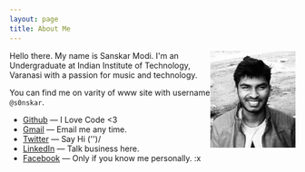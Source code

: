 ```yaml
---
layout: page
title: About Me
---
```


<img src="/assets/img/s0nskar.jpg" class="profile-picture" width="150" align="right">
Hello there. My name is Sanskar Modi. I'm an Undergraduate at Indian Institute of Technology, Varanasi with a passion for music and technology.

You can find me on varity of www site with username `@s0nskar`.

+ <a href="https://github.com/s0nskar">Github</a> &mdash; I Love Code <3
+ <a href="mailto:sanskarmodi97@gmail.com">Gmail</a> &mdash; Email me any time.
+ <a href="https://twitter.com/s0nskar">Twitter</a> &mdash; Say Hi  ('')/
+ <a href="https://www.linkedin.com/in/s0nskar/">LinkedIn</a> &mdash; Talk business here.
+ <a href="https://facebook.com/s0nskar">Facebook</a> &mdash; Only if you know me personally. :x
